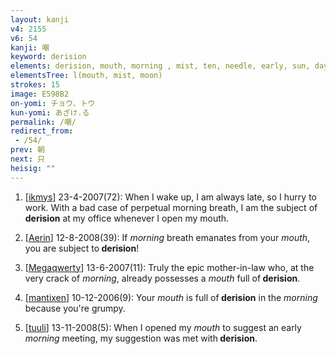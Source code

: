 ```yaml
---
layout: kanji
v4: 2155
v6: 54
kanji: 嘲
keyword: derision
elements: derision, mouth, morning , mist, ten, needle, early, sun, day, moon, month, flesh, part of the body, ten2, needle2
elementsTree: l(mouth, mist, moon)
strokes: 15
image: E598B2
on-yomi: チョウ、トウ
kun-yomi: あざけ.る
permalink: /嘲/
redirect_from:
 - /54/
prev: 朝
next: 只
heisig: ""
---
```


1) [<a href="http://kanji.koohii.com/profile/ikmys">ikmys</a>] 23-4-2007(72): When I wake up, I am always late, so I hurry to work. With a bad case of perpetual morning breath, I am the subject of<strong> derision</strong> at my office whenever I open my mouth.

2) [<a href="http://kanji.koohii.com/profile/Aerin">Aerin</a>] 12-8-2008(39): If <em>morning</em> breath emanates from your <em>mouth</em>, you are subject to<strong> derision</strong>!

3) [<a href="http://kanji.koohii.com/profile/Megaqwerty">Megaqwerty</a>] 13-6-2007(11): Truly the epic mother-in-law who, at the very crack of <em>morning</em>, already possesses a <em>mouth</em> full of<strong> derision</strong>.

4) [<a href="http://kanji.koohii.com/profile/mantixen">mantixen</a>] 10-12-2006(9): Your <em>mouth</em> is full of<strong> derision</strong> in the <em>morning</em> because you&#039;re grumpy.

5) [<a href="http://kanji.koohii.com/profile/tuuli">tuuli</a>] 13-11-2008(5): When I opened my <em>mouth</em> to suggest an early <em>morning</em> meeting, my suggestion was met with<strong> derision</strong>.

